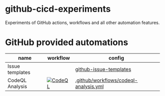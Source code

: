 # github-cicd-experiments
Experiments of GitHub actions, workflows and all other automation features.

# GitHub provided automations

| name | workflow | config |
| --- | --- | --- |
| Issue templates | | [github-issue-templates] |
| CodeQL Analysis | [![CodeQL](https://github.com/mkungla/github-cicd-experiments/actions/workflows/codeql-analysis.yml/badge.svg?branch=main)][github-codeql-analysis] | [.github/workflows/codeql-analysis.yml](.github/workflows/codeql-analysis.yml) |


<!-- LINKS -->

[github-issue-templates]: .github/ISSUE_TEMPLATE "Issue templates directory"
[github-codeql-analysis]: https://github.com/mkungla/github-cicd-experiments/actions/workflows/codeql-analysis.yml
